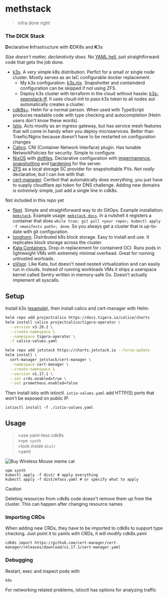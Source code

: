 # methstack

> infra done right

### The DICK Stack

**D**eclarative **I**nfrastructure with **C**DK8s and **K**3s

_Size doesn't matter, declarativity does._
No [YAML hell](https://ruudvanasseldonk.com/2023/01/11/the-yaml-document-from-hell),
just straightforward code that gets the job done.

- [k3s](https://k3s.io/).
  A very simple k8s distribution. Perfict for a small or single node cluster.
  Mostly serves as an IaC configurable docker replacement.
  - My k3s configuration: [k3s.nix](https://github.com/mmskv/dotfiles/blob/2fcd319b2c535ee869a71be0de64e7233883df2f/hosts/hosaka/k3s.nix).
    Snapshotter and containderd configuration can be skipped if not using ZFS.
  - Deploy k3s cluster with terraform in the cloud without hassle:
    [k3s-openstack-tf](https://github.com/mekstack/k3s-openstack-tf). It uses
    cloud-init to pass k3s token to all nodes aut automatically creates a
    cluster.
- [cdk8s+](https://cdk8s.io/docs/latest/plus/).
  Helm for a normal person. When used with TypeScript produces readable code
  with type checking and autocompletion (Helm users don't know these words).
- [Istio](https://istio.io/).
  Acts mostly as an ingress gateway, but has service mesh features that will
  come in handy when you deploy microservices. Better than Traefic/Nginx
  because doesn't have to be restarted on configuration changes
- [Calico](https://docs.tigera.io/calico/latest/about).
  CNI (Container Network Interface) plugin. Has tunable NetworkPolicies for
  security. Simple to configure
- [NixOS](https://nixos.org/) with [dotfiles](https://github.com/mmskv/dotfiles).
  Declarative configuration with
  [impermanence](https://github.com/mmskv/dotfiles/blob/nixos/hosts/hosaka/impermanence.nix),
  [snapshotting](https://github.com/mmskv/dotfiles/blob/nixos/hosts/hosaka/zrepl.nix)
  and
  [hardening](https://github.com/mmskv/dotfiles/blob/nixos/common/hardening.nix)
  for the server.
- [ZFS](https://openzfs.org) as a local storage SC provider for snapshottable PVs.
  Not _really_ declarative, but I can live with that.
- [cert-manager](https://cert-manager.io/docs/).
  Certbot that automatically does everything, you just have to supply
  cloudflare api token for DNS challenge. Adding new domains is _extremely_
  simple, just add a single line in cdk8s.

Not included in this repo yet

- [fleet](https://github.com/rancher/fleet). Simple and straightforward way to do GitOps.
  Example installation: [`mekstack`](https://github.com/mekstack/mekstack/blob/4746c091a2b4876fa732e9577b3143b7ccb7c01b/k8s/README.md?plain=1#L5-L19).
  Example usage: [`mekstack docs`](https://github.com/mekstack/mekstack/blob/4746c091a2b4876fa732e9577b3143b7ccb7c01b/k8s/services/docs/gitrepo.yaml).
  In a nutshell it registers a container that does `while true; git pull <your repo>; kubectl apply -f <manifests path>; done`.
  So you always get a cluster that is up-to-date with git configuration.
- [longhorn](https://longhorn.io/). Distributed k8s block storage.
  Easy to install and use. It replicates block storage across the cluster.
- [Kata Containers](https://katacontainers.io/). Drop-in replacement for containerd OCI.
  Runs pods in lightweight VMs with extremely minimal overhead. Great for
  running untrusted worloads.
- [gVisor](https://gvisor.dev/). Like Kata, but doesn't need nested
  virtualization and can easily run in clouds. Instead of running workloads
  VMs it ships a userspace kernel called Sentry written in memory-safe Go.
  Doesn't actually implement all syscalls.

## Setup

Install k3s ([example](https://github.com/mmskv/dotfiles/blob/nixos/hosts/hosaka/k3s.nix)),
then install calico and cert-manager with Helm:

```bash
helm repo add projectcalico https://docs.tigera.io/calico/charts
helm install calico projectcalico/tigera-operator \
  --version v3.29.2 \
  --create-namespace \
  --namespace tigera-operator \
  -f calico-values.yaml

helm repo add jetstack https://charts.jetstack.io --force-update
helm install \
  cert-manager jetstack/cert-manager \
  --namespace cert-manager \
  --create-namespace \
  --version v1.17.1 \
  --set crds.enabled=true \
  --set prometheus.enabled=false
```

Then install istio with istioctl.
`istio-values.yaml` add HTTP(S) ports that won't be exposed on public IP.

    istioctl install -f ./istio-values.yaml

## Usage

> \>use yaml-less cdk8s \
> \>`npm synth` \
> \>look inside `dist/` \
> \>yaml

![Buy Wireless Mouse meme cat](https://i.imgflip.com/2/7nhw97.jpg)

    npm synth
    kubectl apply -f dist/ # apply everything
    kubectl apply -f dist/mfass.yaml # or specify what to apply

> [!CAUTION]
> Deleting resources from cdk8s code doesn't remove them up from the cluster.
> This can happen after changing resource names

### Importing CRDs

When adding new CRDs, they have to be imported to cdk8s to support type
checking. Just point it to yamls with CRDs, it will modify cdk8s.yaml

    cdk8s import https://github.com/cert-manager/cert-manager/releases/download/v1.17.1/cert-manager.yaml

### Debugging

Restart, exec and inspect pods with

    k9s

For networking related problems, istioctl has options for analyzing traffic
